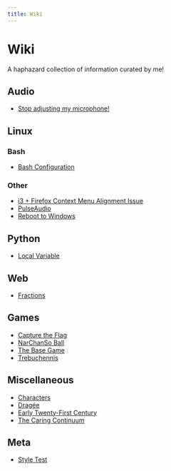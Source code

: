 ```yaml
---
title: Wiki
---
```


<div class=compact-headings>
<h1 class=hidden>Wiki</h1>

A haphazard collection of information curated by me!

## Audio

* [Stop adjusting my microphone!](audio/stop-adjusting-my-microphone/)

## Linux

### Bash

* [Bash Configuration](linux/bash-configuration/)

### Other

* [i3 + Firefox Context Menu Alignment Issue](linux/i3-firefox-context-menu-alignment-issue/)
* [PulseAudio](linux/pulseaudio/)
* [Reboot to Windows](linux/reboot-to-windows/)

## Python

* [Local Variable](python/local-variable/)

## Web

* [Fractions](web/fractions/)

## Games

* [Capture the Flag](games/capture-the-flag/)
* [NarChanSo Ball](games/narchanso-ball/)
* [The Base Game](games/the-base-game/)
* [Trebuchennis](games/trebuchennis/)

## Miscellaneous

* [Characters](characters/)
* [Dragée](dragee)
* [Early Twenty-First Century](early-twenty-first-century/)
* [The Caring Continuum](the-caring-continuum/)

## Meta

* [Style Test](meta/style-test/)

</div>
